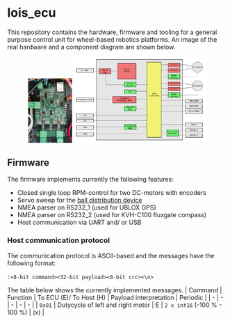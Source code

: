 # lois_ecu
This repository contains the hardware, firmware and tooling for a general purpose control unit for wheel-based robotics platforms. An image of the real hardware and a component diagram are shown below.
<p align="center">
  <img src=docs/img/realworld.jpg width="20%">
  <img src=docs/img/ecu.png width="60%">
</p>

## Firmware

The firmware implements currently the following features:

- Closed single loop RPM-control for two DC-motors with encoders
- Servo sweep for the [ball distribution device](https://github.com/generationmake/BDD)
- NMEA parser on RS232_1 (used for UBLOX GPS)
- NMEA parser on RS232_2 (used for KVH-C100 fluxgate compass)
- Host communication via UART and/ or USB

### Host communication protocol

The communication protocol is ASCII-based and the messages have the following format:

```:<8-bit command><32-bit payload><8-bit crc><\n>```

The table below shows the currently implemented messages.
| Command | Function | To ECU (E)/ To Host (H) | Payload interpretation | Periodic |
| - | - | - | - | - |
| ```0x01``` | Dutycycle of left and right motor | E | ```2 x int16``` (-100 % - 100 %) | (x) |
